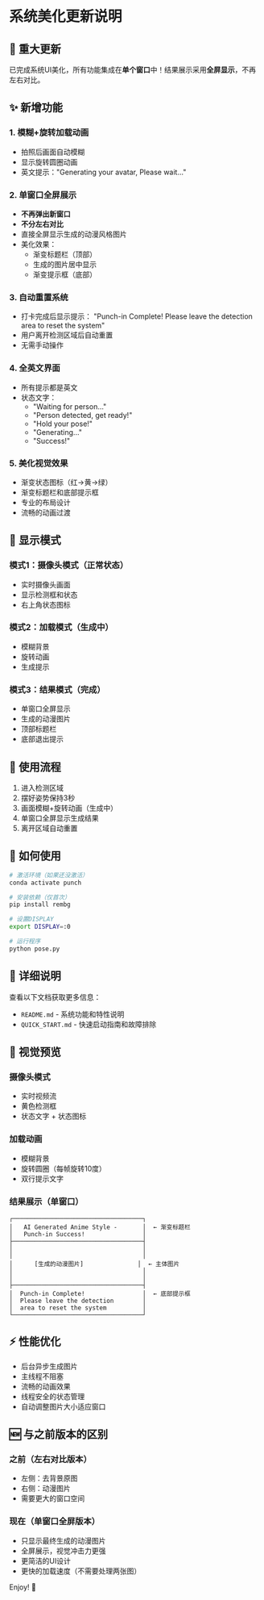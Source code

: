 # 系统美化更新说明

## 🎉 重大更新

已完成系统UI美化，所有功能集成在**单个窗口**中！结果展示采用**全屏显示**，不再左右对比。

## ✨ 新增功能

### 1. 模糊+旋转加载动画
- 拍照后画面自动模糊
- 显示旋转圆圈动画
- 英文提示："Generating your avatar, Please wait..."

### 2. 单窗口全屏展示
- **不再弹出新窗口**
- **不分左右对比**
- 直接全屏显示生成的动漫风格图片
- 美化效果：
  - 渐变标题栏（顶部）
  - 生成的图片居中显示
  - 渐变提示框（底部）

### 3. 自动重置系统
- 打卡完成后显示提示：
  "Punch-in Complete! Please leave the detection area to reset the system"
- 用户离开检测区域后自动重置
- 无需手动操作

### 4. 全英文界面
- 所有提示都是英文
- 状态文字：
  - "Waiting for person..."
  - "Person detected, get ready!"
  - "Hold your pose!"
  - "Generating..."
  - "Success!"

### 5. 美化视觉效果
- 渐变状态图标（红→黄→绿）
- 渐变标题栏和底部提示框
- 专业的布局设计
- 流畅的动画过渡

## 🔄 显示模式

### 模式1：摄像头模式（正常状态）
- 实时摄像头画面
- 显示检测框和状态
- 右上角状态图标

### 模式2：加载模式（生成中）
- 模糊背景
- 旋转动画
- 生成提示

### 模式3：结果模式（完成）
- 单窗口全屏显示
- 生成的动漫图片
- 顶部标题栏
- 底部退出提示

## 📝 使用流程

1. 进入检测区域
2. 摆好姿势保持3秒
3. 画面模糊+旋转动画（生成中）
4. 单窗口全屏显示生成结果
5. 离开区域自动重置

## 🚀 如何使用

```bash
# 激活环境（如果还没激活）
conda activate punch

# 安装依赖（仅首次）
pip install rembg

# 设置DISPLAY
export DISPLAY=:0

# 运行程序
python pose.py
```

## 📄 详细说明

查看以下文档获取更多信息：
- `README.md` - 系统功能和特性说明
- `QUICK_START.md` - 快速启动指南和故障排除

## 🎨 视觉预览

### 摄像头模式
- 实时视频流
- 黄色检测框
- 状态文字 + 状态图标

### 加载动画
- 模糊背景
- 旋转圆圈（每帧旋转10度）
- 双行提示文字

### 结果展示（单窗口）
```
┌────────────────────────────────────┐
│   AI Generated Anime Style -       │  ← 渐变标题栏
│   Punch-in Success!                │
├────────────────────────────────────┤
│                                    │
│                                    │
│      [生成的动漫图片]               │  ← 主体图片
│                                    │
│                                    │
├────────────────────────────────────┤
│  Punch-in Complete!                │  ← 底部提示框
│  Please leave the detection        │
│  area to reset the system          │
└────────────────────────────────────┘
```

## ⚡ 性能优化

- 后台异步生成图片
- 主线程不阻塞
- 流畅的动画效果
- 线程安全的状态管理
- 自动调整图片大小适应窗口

## 🆕 与之前版本的区别

### 之前（左右对比版本）
- 左侧：去背景原图
- 右侧：动漫图片
- 需要更大的窗口空间

### 现在（单窗口全屏版本）
- 只显示最终生成的动漫图片
- 全屏展示，视觉冲击力更强
- 更简洁的UI设计
- 更快的加载速度（不需要处理两张图）

Enjoy! 🎉
